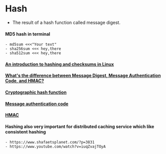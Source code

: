 # Hash  
- The result of a hash function called message digest.
#### MD5 hash in terminal

    - md5sum <<<"Your text"  
    - sha256sum <<< hey,there  
    - sha512sum <<< hey,there  
#### [An introduction to hashing and checksums in Linux](https://www.redhat.com/sysadmin/hashing-checksums)
#### [What's the difference between Message Digest, Message Authentication Code, and HMAC?](https://stackoverflow.com/questions/3696857/whats-the-difference-between-message-digest-message-authentication-code-and-h#:~:text=A%20Message%20Digest%20is%20simply,and%20cannot%20be%20counterfeited%20easily.)  
#### [Cryptographic hash function](https://en.wikipedia.org/wiki/Cryptographic_hash_function)  
#### [Message authentication code](https://en.wikipedia.org/wiki/Message_authentication_code)  
#### [HMAC](https://en.wikipedia.org/wiki/HMAC)
    
#### Hashing also very important for distributed caching service which like consistent hashing
    - https://www.shafaetsplanet.com/?p=3831
    - https://www.youtube.com/watch?v=iuqZvajTOyA

